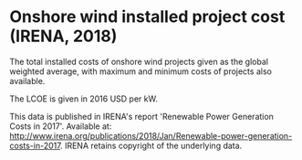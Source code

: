 # Onshore wind installed project cost (IRENA, 2018)

The total installed costs of onshore wind projects given as the global weighted average, with maximum and minimum costs of projects also available.

The LCOE is given in 2016 USD per kW.

This data is published in IRENA's report 'Renewable Power Generation Costs in 2017'. Available at: http://www.irena.org/publications/2018/Jan/Renewable-power-generation-costs-in-2017. IRENA retains copyright of the underlying data.
